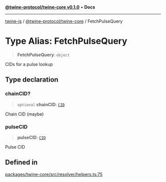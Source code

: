 [**@twine-protocol/twine-core v0.1.0**](../index.md) • **Docs**

***

[twine-js](../../../index.md) / [@twine-protocol/twine-core](../index.md) / FetchPulseQuery

# Type Alias: FetchPulseQuery

> **FetchPulseQuery**: `object`

CIDs for a pulse lookup

## Type declaration

### chainCID?

> `optional` **chainCID**: [`CID`](../classes/CID.md)

Chain CID (maybe)

### pulseCID

> **pulseCID**: [`CID`](../classes/CID.md)

Pulse CID

## Defined in

[packages/twine-core/src/resolver/helpers.ts:75](https://github.com/twine-protocol/twine-js/blob/fb5041c7a2da4a796f653066248604ca1c5dccc6/packages/twine-core/src/resolver/helpers.ts#L75)
